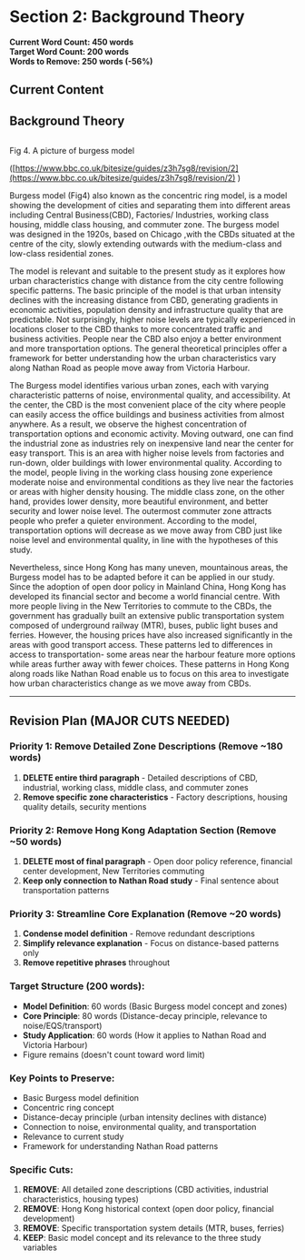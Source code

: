 # Section 2: Background Theory

**Current Word Count: 450 words**  
**Target Word Count: 200 words**  
**Words to Remove: 250 words (-56%)**

## Current Content

## Background Theory

![]()

Fig 4.  A picture of burgess model

 ([https://www.bbc.co.uk/bitesize/guides/z3h7sg8/revision/2](https://www.bbc.co.uk/bitesize/guides/z3h7sg8/revision/2) )

Burgess model (Fig4) also known as the concentric ring model, is a model showing the development of cities and separating them into different areas including Central Business(CBD), Factories/ Industries, working class housing, middle class housing, and commuter zone. The burgess model was designed in the 1920s, based on Chicago ,with the CBDs situated at the centre of the city, slowly extending outwards with the medium-class and low-class residential zones.

The model is relevant and suitable to the present study as it explores how urban characteristics change with distance from the city centre following specific patterns. The basic principle of the model is that urban intensity declines with the increasing distance from CBD, generating gradients in economic activities, population density and infrastructure quality that are predictable.  Not surprisingly, higher noise levels are typically experienced in locations closer to the CBD thanks to more concentrated traffic and business activities. People near the CBD also enjoy a better environment and more transportation options. The general theoretical principles offer a framework for better understanding how the urban characteristics vary along Nathan Road as people move away from Victoria Harbour.

The Burgess model identifies various urban zones, each with varying characteristic patterns of noise, environmental quality, and accessibility. At the center, the CBD is the most convenient place of the city where people can easily access the office buildings and business activities from almost anywhere. As a result, we observe the highest concentration of transportation options and economic activity. Moving outward, one can find the industrial zone as industries rely on inexpensive land near the center for easy transport. This is an area with higher noise levels from factories and run-down, older buildings with lower environmental quality. According to the model, people living in the working class housing zone experience moderate noise and environmental conditions as they live near the factories or areas with higher density housing. The middle class zone, on the other hand, provides lower density, more beautiful environment, and better security and lower noise level. The outermost commuter zone attracts people who prefer a quieter environment. According to the model, transportation options will decrease as we move away from CBD just like noise level and environmental quality, in line with the hypotheses of this study.

Nevertheless, since Hong Kong has many uneven, mountainous areas, the Burgess model has to be adapted before it can be applied in our study. Since the adoption of open door policy in Mainland China, Hong Kong has developed its financial sector and become a world financial centre. With more people living in the New Territories to commute to the CBDs, the government has gradually built an extensive public transportation system composed of underground railway (MTR), buses, public light buses and ferries. However, the housing prices have also increased significantly in the areas with good transport access.  These patterns led to differences in access to transportation- some areas near the harbour feature more options while areas further away with fewer choices. These patterns in Hong Kong along roads like Nathan Road enable us to focus on this area to investigate how urban characteristics change as we move away from CBDs.

---

## Revision Plan (MAJOR CUTS NEEDED)

### Priority 1: Remove Detailed Zone Descriptions (Remove ~180 words)
1. **DELETE entire third paragraph** - Detailed descriptions of CBD, industrial, working class, middle class, and commuter zones
2. **Remove specific zone characteristics** - Factory descriptions, housing quality details, security mentions

### Priority 2: Remove Hong Kong Adaptation Section (Remove ~50 words)
1. **DELETE most of final paragraph** - Open door policy reference, financial center development, New Territories commuting
2. **Keep only connection to Nathan Road study** - Final sentence about transportation patterns

### Priority 3: Streamline Core Explanation (Remove ~20 words)
1. **Condense model definition** - Remove redundant descriptions
2. **Simplify relevance explanation** - Focus on distance-based patterns only
3. **Remove repetitive phrases** throughout

### Target Structure (200 words):
- **Model Definition**: 60 words (Basic Burgess model concept and zones)
- **Core Principle**: 80 words (Distance-decay principle, relevance to noise/EQS/transport)
- **Study Application**: 60 words (How it applies to Nathan Road and Victoria Harbour)
- Figure remains (doesn't count toward word limit)

### Key Points to Preserve:
- Basic Burgess model definition
- Concentric ring concept
- Distance-decay principle (urban intensity declines with distance)
- Connection to noise, environmental quality, and transportation
- Relevance to current study
- Framework for understanding Nathan Road patterns

### Specific Cuts:
1. **REMOVE**: All detailed zone descriptions (CBD activities, industrial characteristics, housing types)
2. **REMOVE**: Hong Kong historical context (open door policy, financial development)
3. **REMOVE**: Specific transportation system details (MTR, buses, ferries)
4. **KEEP**: Basic model concept and its relevance to the three study variables
